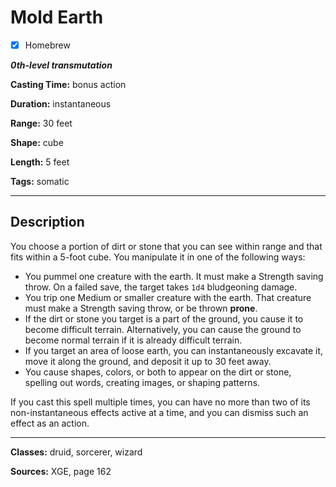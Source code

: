 # Mold Earth

- [x] Homebrew

***0th-level transmutation***

**Casting Time:** bonus action

**Duration:** instantaneous

**Range:** 30 feet

**Shape:** cube

**Length:** 5 feet

**Tags:** somatic

---

## Description
You choose a portion of dirt or stone that you can see within range and that fits within a 5-foot cube. You manipulate it in one of the following ways:
- You pummel one creature with the earth. It must make a Strength saving throw. On a failed save, the target takes `1d4` bludgeoning damage.
- You trip one Medium or smaller creature with the earth. That creature must make a Strength saving throw, or be thrown **prone**.
- If the dirt or stone you target is a part of the ground, you cause it to become difficult terrain. Alternatively, you can cause the ground to become normal terrain if it is already difficult terrain.
- If you target an area of loose earth, you can instantaneously excavate it, move it along the ground, and deposit it up to 30 feet away.
- You cause shapes, colors, or both to appear on the dirt or stone, spelling out words, creating images, or shaping patterns.

If you cast this spell multiple times, you can have no more than two of its non-instantaneous effects active at a time, and you can dismiss such an effect as an action.

---

**Classes:** druid, sorcerer, wizard

**Sources:** XGE, page 162
